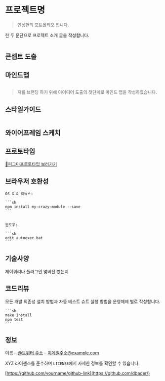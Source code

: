 # 프로젝트명

> 인성현의 포트폴리오 입니다.

한 두 문단으로 프로젝트 소개 글을 작성합니다.

![]()


## 콘셉트 도출



## 마인드맵
![]()
> 저를 브랜딩 하기 위해 아이디어 도출의 첫단계로 마인드 맵을 작성하였습니다.

## 스타일가이드
![]()

## 와이어프레임 스케치

## 프로토타입
[🔗피그마프로토타입 보러가기](https://www.figma.com/proto/k42CVfGkCVk0S7b07Z2BYu/Picto---Personal-Portfolio-Free-Template-(Community)-(Community)?page-id=2%3A5&type=design&node-id=135-701&viewport=307%2C-254%2C0.27&t=phygMj4hpiMucP8U-1&scaling=min-zoom&mode=design)



## 브라우저 호환성

    OS X & 리눅스:

    ```sh
    npm install my-crazy-module --save
    ```


    윈도우:

    ```sh
    edit autoexec.bat
    ```

## 기술사양

제이쿼리나 플러그인 몇버전 썼는지

## 코드리뷰

모든 개발 의존성 설치 방법과 자동 테스트 슈트 실행 방법을 운영체제 별로 작성합니다.

    ```sh
    make install
    npm test
    ```

## 정보

이름 – [@트위터 주소](https://twitter.com/dbader_org) – 이메일주소@example.com

XYZ 라이센스를 준수하며 `LICENSE`에서 자세한 정보를 확인할 수 있습니다.

[https://github.com/yourname/github-link](https://github.com/dbader/)
